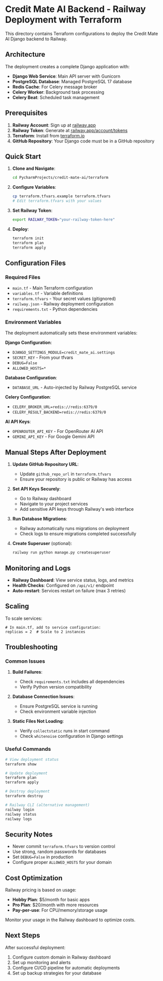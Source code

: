 # Credit Mate AI Backend - Railway Deployment with Terraform

This directory contains Terraform configurations to deploy the Credit Mate AI Django backend to Railway.

## Architecture

The deployment creates a complete Django application with:
- **Django Web Service**: Main API server with Gunicorn
- **PostgreSQL Database**: Managed PostgreSQL 17 database
- **Redis Cache**: For Celery message broker
- **Celery Worker**: Background task processing
- **Celery Beat**: Scheduled task management

## Prerequisites

1. **Railway Account**: Sign up at [railway.app](https://railway.app)
2. **Railway Token**: Generate at [railway.app/account/tokens](https://railway.app/account/tokens)
3. **Terraform**: Install from [terraform.io](https://terraform.io)
4. **GitHub Repository**: Your Django code must be in a GitHub repository

## Quick Start

1. **Clone and Navigate**:
   ```bash
   cd PycharmProjects/credit-mate-ai/terraform
   ```

2. **Configure Variables**:
   ```bash
   cp terraform.tfvars.example terraform.tfvars
   # Edit terraform.tfvars with your values
   ```

3. **Set Railway Token**:
   ```bash
   export RAILWAY_TOKEN="your-railway-token-here"
   ```

4. **Deploy**:
   ```bash
   terraform init
   terraform plan
   terraform apply
   ```

## Configuration Files

### Required Files
- `main.tf` - Main Terraform configuration
- `variables.tf` - Variable definitions
- `terraform.tfvars` - Your secret values (gitignored)
- `railway.json` - Railway deployment configuration
- `requirements.txt` - Python dependencies

### Environment Variables

The deployment automatically sets these environment variables:

**Django Configuration**:
- `DJANGO_SETTINGS_MODULE=credit_mate_ai.settings`
- `SECRET_KEY` - From your tfvars
- `DEBUG=False`
- `ALLOWED_HOSTS=*`

**Database Configuration**:
- `DATABASE_URL` - Auto-injected by Railway PostgreSQL service

**Celery Configuration**:
- `CELERY_BROKER_URL=redis://redis:6379/0`
- `CELERY_RESULT_BACKEND=redis://redis:6379/0`

**AI API Keys**:
- `OPENROUTER_API_KEY` - For OpenRouter AI API
- `GEMINI_API_KEY` - For Google Gemini API

## Manual Steps After Deployment

1. **Update GitHub Repository URL**:
   - Update `github_repo_url` in `terraform.tfvars`
   - Ensure your repository is public or Railway has access

2. **Set API Keys Securely**:
   - Go to Railway dashboard
   - Navigate to your project services
   - Add sensitive API keys through Railway's web interface

3. **Run Database Migrations**:
   - Railway automatically runs migrations on deployment
   - Check logs to ensure migrations completed successfully

4. **Create Superuser** (optional):
   ```bash
   railway run python manage.py createsuperuser
   ```

## Monitoring and Logs

- **Railway Dashboard**: View service status, logs, and metrics
- **Health Checks**: Configured on `/api/v1/` endpoint
- **Auto-restart**: Services restart on failure (max 3 retries)

## Scaling

To scale services:
```hcl
# In main.tf, add to service configuration:
replicas = 2  # Scale to 2 instances
```

## Troubleshooting

### Common Issues

1. **Build Failures**:
   - Check `requirements.txt` includes all dependencies
   - Verify Python version compatibility

2. **Database Connection Issues**:
   - Ensure PostgreSQL service is running
   - Check environment variable injection

3. **Static Files Not Loading**:
   - Verify `collectstatic` runs in start command
   - Check `whitenoise` configuration in Django settings

### Useful Commands

```bash
# View deployment status
terraform show

# Update deployment
terraform plan
terraform apply

# Destroy deployment
terraform destroy

# Railway CLI (alternative management)
railway login
railway status
railway logs
```

## Security Notes

- Never commit `terraform.tfvars` to version control
- Use strong, random passwords for databases
- Set `DEBUG=False` in production
- Configure proper `ALLOWED_HOSTS` for your domain

## Cost Optimization

Railway pricing is based on usage:
- **Hobby Plan**: $5/month for basic apps
- **Pro Plan**: $20/month with more resources
- **Pay-per-use**: For CPU/memory/storage usage

Monitor your usage in the Railway dashboard to optimize costs.

## Next Steps

After successful deployment:
1. Configure custom domain in Railway dashboard
2. Set up monitoring and alerts
3. Configure CI/CD pipeline for automatic deployments
4. Set up backup strategies for your database
